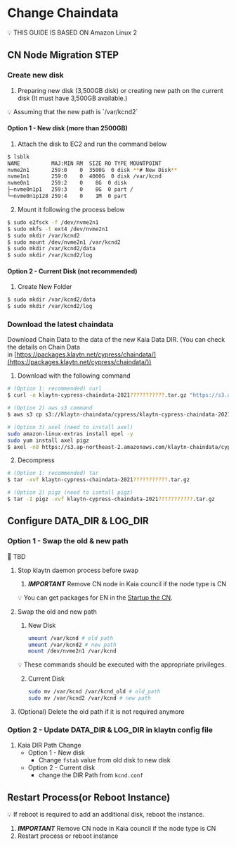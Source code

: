 # Change Chaindata

<aside>
💡 THIS GUIDE IS BASED ON Amazon Linux 2

</aside>

## CN Node **Migration STEP**

### Create new disk

1. Preparing new disk (3,500GB disk) or creating new path on the current disk (It must have 3,500GB available.)

<aside>
💡 Assuming that the new path is `/var/kcnd2`

</aside>

#### Option 1 - New disk (more than 2500GB)

1. Attach the disk to EC2 and run the command below

```bash
$ lsblk
NAME          MAJ:MIN RM  SIZE RO TYPE MOUNTPOINT
nvme2n1       259:0    0  3500G  0 disk **# New Disk**
nvme1n1       259:0    0  4000G  0 disk /var/kcnd
nvme0n1       259:2    0    8G  0 disk
├─nvme0n1p1   259:3    0    8G  0 part /
└─nvme0n1p128 259:4    0    1M  0 part
```

2. Mount it following the process below

```bash
$ sudo e2fsck -f /dev/nvme2n1
$ sudo mkfs -t ext4 /dev/nvme2n1
$ sudo mkdir /var/kcnd2
$ sudo mount /dev/nvme2n1 /var/kcnd2
$ sudo mkdir /var/kcnd2/data
$ sudo mkdir /var/kcnd2/log
```

#### Option 2 - Current Disk (not recommended)

1. Create New Folder

```bash
$ sudo mkdir /var/kcnd2/data
$ sudo mkdir /var/kcnd2/log
```

### Download the latest chaindata

Download Chain Data to the data of the new Kaia Data DIR. (You can check the details on Chain Data in [https://packages.klaytn.net/cypress/chaindata/](https://packages.klaytn.net/cypress/chaindata/))

1. Download with the following command

```bash
# (Option 1: recommended) curl 
$ curl -o klaytn-cypress-chaindata-2021???????????.tar.gz "https://s3.ap-northeast-2.amazonaws.com/klaytn-chaindata/cypress/klaytn-cypress-chaindata-2021???????????.tar.gz"

# (Option 2) aws s3 command
$ aws s3 cp s3://klaytn-chaindata/cypress/klaytn-cypress-chaindata-2021???????????.tar.gz klaytn-cypress-chaindata-20211113011111.tar.gz 

# (Option 3) axel (need to install axel)
sudo amazon-linux-extras install epel -y
sudo yum install axel pigz
$ axel -n8 https://s3.ap-northeast-2.amazonaws.com/klaytn-chaindata/cypress/klaytn-cypress-chaindata-2021???????????.tar.gz
```

2. Decompress

```bash
# (Option 1: recommended) tar
$ tar -xvf klaytn-cypress-chaindata-2021???????????.tar.gz

# (Option 2) pigz (need to isntall pigz)
$ tar -I pigz -xvf klaytn-cypress-chaindata-2021???????????.tar.gz
```



## Configure DATA_DIR & LOG_DIR

### Option 1 - Swap the old & new path

<aside>
🚨 TBD

</aside>

1. Stop klaytn daemon process before swap
    1. ***IMPORTANT*** Remove CN node in Kaia council if the node type is CN 

    💡 You can get packages for EN in the [Startup the CN](../../nodes/core-cell/install/install-consensus-nodes.md#startup-the-cn).
    
2. Swap the old and new path
    1. New Disk

        ```bash
        umount /var/kcnd # old path
        umount /var/kcnd2 # new path
        mount /dev/nvme2n1 /var/kcnd
        ```
   💡 These commands should be executed with the appropriate privileges.

    2. Current Disk

        ```bash
        sudo mv /var/kcnd /var/kcnd_old # old_path
        sudo mv /var/kcnd2 /var/kcnd # new path
        ```

3. (Optional) Delete the old path if it is not required anymore

### Option 2 - Update DATA_DIR & LOG_DIR in klaytn config file

1. Kaia DIR Path Change
    - Option 1 - New disk
        - Change `fstab` value from old disk to new disk
    - Option 2 - Current disk
        - change the DIR Path from `kcnd.conf`

## Restart Process(or Reboot Instance)

<aside>
💡 If reboot is required to add an additional disk, reboot the instance.

</aside>

1. ***IMPORTANT*** Remove CN node in Kaia council if the node type is CN
2. Restart process or reboot instance
